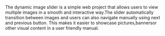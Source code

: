 The dynamic image slider is a simple web project that allows users to view multiple images in a smooth and interactive way.The slider automatically transition between images and users can also navigate manually using next and previous button. This makes it easier to showcase pictures,bannersor other visual content in a user friendly manual.

